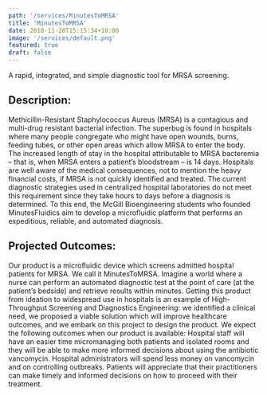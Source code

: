 ```yaml
---
path: '/services/MinutesToMRSA'
title: 'MinutesToMRSA'
date: 2018-11-28T15:15:34+10:00
image: '/services/default.png'
featured: true
draft: false
---
```


A rapid, integrated, and simple diagnostic tool for MRSA screening.

## Description:
Methicillin-Resistant Staphylococcus Aureus (MRSA) is a contagious and multi-drug resistant bacterial 
infection. The superbug is found in hospitals where many people congregate who might have open wounds, 
burns, feeding tubes, or other open areas which allow MRSA to enter the body. The increased length of 
stay in the hospital attributable to MRSA bacteremia – that is, when MRSA enters a patient’s bloodstream – 
is 14 days. Hospitals are well aware of the medical consequences, not to mention the heavy financial costs, 
if MRSA is not quickly identified and treated. The current diagnostic strategies used in centralized hospital 
laboratories do not meet this requirement since they take hours to days before a diagnosis is determined. To 
this end, the McGill Bioengineering students who founded MinutesFluidics aim to develop a microfluidic platform 
that performs an expeditious, reliable, and automated diagnosis.

## Projected Outcomes:
Our product is a microfluidic device which screens admitted hospital patients for MRSA. We call it
MinutesToMRSA. Imagine a world where a nurse can perform an automated diagnostic test at the point of
care (at the patient’s bedside) and retrieve results within minutes. Getting this product from ideation to
widespread use in hospitals is an example of High-Throughput Screening and Diagnostics Engineering:
we identified a clinical need, we proposed a viable solution which will improve healthcare outcomes,
and we embark on this project to design the product. We expect the following outcomes when our
product is available:
Hospital staff will have an easier time micromanaging both patients and isolated rooms and they will be
able to make more informed decisions about using the antibiotic vancomycin.
Hospital administrators will spend less money on vancomycin and on controlling outbreaks.
Patients will appreciate that their practitioners can make timely and informed decisions on how to
proceed with their treatment.